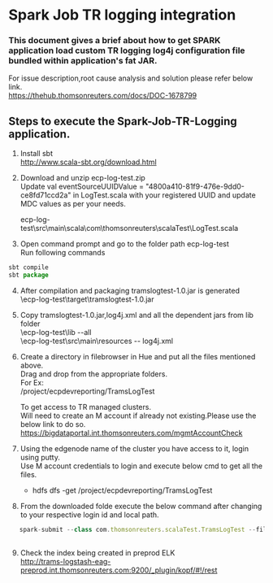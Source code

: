 # Spark Job TR logging integration

### This document gives a brief about how to get SPARK application load custom TR logging log4j configuration file bundled within application's fat JAR.

For issue description,root cause analysis and solution please refer below link.</br>
https://thehub.thomsonreuters.com/docs/DOC-1678799

## Steps to execute the Spark-Job-TR-Logging application.

1) Install sbt</br>
   http://www.scala-sbt.org/download.html
  
2) Download and unzip ecp-log-test.zip</br>
   Update val eventSourceUUIDValue = "4800a410-81f9-476e-9dd0-ce8fd71ccd2a" in LogTest.scala with your registered UUID and update MDC      values as per your needs.</br>

   ecp-log-test\src\main\scala\com\thomsonreuters\scalaTest\LogTest.scala

3) Open command prompt and go to the folder path ecp-log-test</br>
   Run following commands </br>
```javascript 
sbt compile
sbt package 
```
4) After compilation and packaging tramslogtest-1.0.jar is generated</br>
   \ecp-log-test\target\tramslogtest-1.0.jar
   
5) Copy tramslogtest-1.0.jar,log4j.xml and all the dependent jars from lib folder</br>
   \ecp-log-test\lib --all</br>
   \ecp-log-test\src\main\resources -- log4j.xml
   
6) Create a directory in filebrowser in Hue and put all the files mentioned above.</br>
   Drag and drop from the appropriate folders.</br>
   For Ex:</br>
   /project/ecpdevreporting/TramsLogTest
   
   To get access to TR managed clusters.</br>
   Will need to create an M account if already not existing.Please use the below link to do so.</br>
   https://bigdataportal.int.thomsonreuters.com/mgmtAccountCheck
   
7) Using the edgenode name of the cluster you have access to it, login using putty.</br>
   Use M account credentials to login and execute below cmd to get all the files.
   - hdfs dfs -get /project/ecpdevreporting/TramsLogTest
   
8) From the downloaded folde execute the below command after changing to your respective login id and local path.</br>

   
```javascript    
   spark-submit --class com.thomsonreuters.scalaTest.TramsLogTest --files /hadoop/user/m6022631/TramsLogTest/log4j.xml --driver-java-options "-Dlog4j.configuration=log4j.xml" --driver-class-path /hadoop/user/m6022631/TramsLogTest/slf4j-api-1.7.6.jar,/hadoop/user/m6022631/TramsLogTest/javax.json-1.0.4.jar,/hadoop/user/m6022631/TramsLogTest/kafka-log4j-appender-0.9.0.0.jar,/hadoop/user/m6022631/TramsLogTest/kafka-clients-0.8.2.1.jar,/hadoop/user/m6022631/TramsLogTest/loglayout-34.1.6.jar,/hadoop/user/m6022631/TramsLogTest/KafkaMessagingUtil-32.3.9.jar,/hadoop/user/m6022631/TramsLogTest/ServiceRegistry-34.0.4.jar,/hadoop/user/m6022631/TramsLogTest/config-1.3.0.jar,/hadoop/user/m6022631/TramsLogTest/scala-logging-slf4j_2.11-2.1.1.jar,/hadoop/user/m6022631/TramsLogTest/scala-logging_2.11-3.1.0.jar,/hadoop/user/m6022631/TramsLogTest/json-20070829.jar --jars /hadoop/user/m6022631/TramsLogTest/slf4j-api-1.7.6.jar,/hadoop/user/m6022631/TramsLogTest/javax.json-1.0.4.jar,/hadoop/user/m6022631/TramsLogTest/kafka-log4j-appender-0.9.0.0.jar,/hadoop/user/m6022631/TramsLogTest/kafka-clients-0.8.2.1.jar,/hadoop/user/m6022631/TramsLogTest/loglayout-34.1.6.jar,/hadoop/user/m6022631/TramsLogTest/KafkaMessagingUtil-32.3.9.jar,/hadoop/user/m6022631/TramsLogTest/ServiceRegistry-34.0.4.jar,/hadoop/user/m6022631/TramsLogTest/config-1.3.0.jar,/hadoop/user/m6022631/TramsLogTest/scala-logging-slf4j_2.11-2.1.1.jar,/hadoop/user/m6022631/TramsLogTest/scala-logging_2.11-3.1.0.jar,/hadoop/user/m6022631/TramsLogTest/json-20070829.jar --num-executors 2 --driver-memory 8g --executor-memory 20g --master yarn --deploy-mode client --queue root.ecpdevcemreporting /hadoop/user/m6022631/TramsLogTest/tramslogtest-1.0.jar
   
``` 
9) Check the index being created in preprod ELK</br>
   http://trams-logstash-eag-preprod.int.thomsonreuters.com:9200/_plugin/kopf/#!/rest

